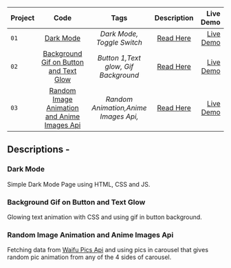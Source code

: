 | Project        | Code   |Tags | Description | Live Demo  |
| ------------- |:-------:| :---:|:---:|-----:|
| `01`  | [Dark Mode](https://github.com/bhavesh-chaudhari/1hr_MiniProjects-Components_HTML-CSS-JS/tree/main/Dark%20Mode) |*Dark Mode, Toggle Switch*|[Read Here](#dark-mode)|[Live Demo](https://codepen.io/bhavesh_c/pen/OJmVbvy) |
| `02`  | [Background Gif on Button and Text Glow](https://github.com/bhavesh-chaudhari/1hr_MiniProjects-Components_HTML-CSS-JS/tree/main/Button%201) |*Button 1,Text glow, Gif Background*|[Read Here](#background-gif-on-button-and-text-glow)|[Live Demo](https://codepen.io/bhavesh_c/full/QWvbdrB) |
| `03`  | [Random Image Animation and Anime Images Api](https://github.com/bhavesh-chaudhari/Slider-and-Random-Anime-Image-Gif) |*Random Animation,Anime Images Api,*|[Read Here](#random-image-animation-and-anime-images-api)|[Live Demo](https://codepen.io/bhavesh_c/full/zYwqMLj) |



## Descriptions -

### Dark Mode
Simple Dark Mode Page using HTML, CSS and JS.
### Background Gif on Button and Text Glow
Glowing text animation with CSS and using gif in button background.
### Random Image Animation and Anime Images Api
Fetching data from [Waifu Pics Api](https://waifu.pics/) and using pics in carousel that gives random pic animation from any of the 4 sides of carousel.
